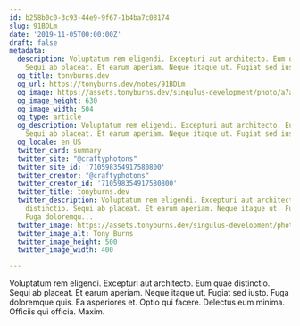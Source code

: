 ```yaml
---
id: b258b0c0-3c93-44e9-9f67-1b4ba7c08174
slug: 91BDLm
date: '2019-11-05T00:00:00Z'
draft: false
metadata:
  description: Voluptatum rem eligendi. Excepturi aut architecto. Eum quae distinctio.
    Sequi ab placeat. Et earum aperiam. Neque itaque ut. Fugiat sed iusto. Fuga doloremqu...
  og_title: tonyburns.dev
  og_url: https://tonyburns.dev/notes/91BDLm
  og_image: https://assets.tonyburns.dev/singulus-development/photo/a7aaf33dbd0b584a47dea1fc1b3a9bbf.jpeg
  og_image_height: 630
  og_image_width: 504
  og_type: article
  og_description: Voluptatum rem eligendi. Excepturi aut architecto. Eum quae distinctio.
    Sequi ab placeat. Et earum aperiam. Neque itaque ut. Fugiat sed iusto. Fuga doloremqu...
  og_locale: en_US
  twitter_card: summary
  twitter_site: "@craftyphotons"
  twitter_site_id: '710598354917580800'
  twitter_creator: "@craftyphotons"
  twitter_creator_id: '710598354917580800'
  twitter_title: tonyburns.dev
  twitter_description: Voluptatum rem eligendi. Excepturi aut architecto. Eum quae
    distinctio. Sequi ab placeat. Et earum aperiam. Neque itaque ut. Fugiat sed iusto.
    Fuga doloremqu...
  twitter_image: https://assets.tonyburns.dev/singulus-development/photo/7502d1526646abf03deb056888635686.jpeg
  twitter_image_alt: Tony Burns
  twitter_image_height: 500
  twitter_image_width: 400

---
```


Voluptatum rem eligendi. Excepturi aut architecto. Eum quae distinctio. Sequi ab placeat. Et earum aperiam. Neque itaque ut. Fugiat sed iusto. Fuga doloremque quis. Ea asperiores et. Optio qui facere. Delectus eum minima. Officiis qui officia. Maxim.
